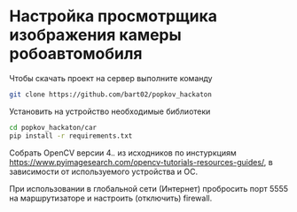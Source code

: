 # Настройка просмотрщика изображения камеры робоавтомобиля
Чтобы скачать проект на сервер выполните команду 
```bash
git clone https://github.com/bart02/popkov_hackaton
``` 

Установить на устройство необходимые библиотеки
```bash
cd popkov_hackaton/car
pip install -r requirements.txt
```

Cобрать OpenCV версии 4.*.* из исходников по инстуркциям https://www.pyimagesearch.com/opencv-tutorials-resources-guides/, в зависимости от используемого устройства и ОС.

При использовании в глобальной сети (Интернет) пробросить порт 5555 на маршрутизаторе и настроить (отключить) firewall.
